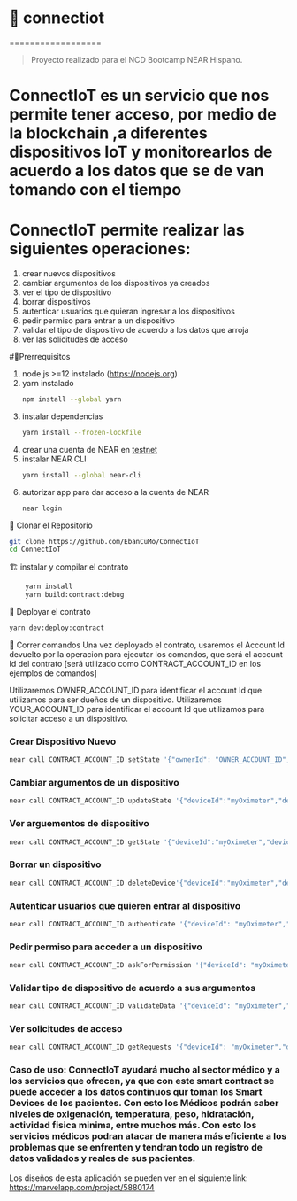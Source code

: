 # 🚧 connectiot
==================
> Proyecto realizado para el NCD Bootcamp NEAR Hispano.
# ConnectIoT es un servicio que nos permite tener acceso, por medio de la blockchain ,a diferentes dispositivos IoT y monitorearlos de acuerdo a los datos que se de van tomando con el tiempo

# ConnectIoT permite realizar las siguientes operaciones:
   1. crear nuevos dispositivos 
   2. cambiar argumentos de los dispositivos ya creados
   3. ver el tipo de dispositivo
   4. borrar dispositivos 
   5. autenticar usuarios que quieran ingresar a los dispositivos
   6. pedir permiso para entrar a un dispositivo
   7. validar el tipo de dispositivo de acuerdo a los datos que arroja
   8. ver las solicitudes de acceso

#🏁Prerrequisitos
1. node.js >=12 instalado (https://nodejs.org)
2. yarn instalado
    ```bash
    npm install --global yarn
    ```
3. instalar dependencias
    ```bash
    yarn install --frozen-lockfile
    ```
4. crear una cuenta de NEAR en [testnet](https://docs.near.org/docs/develop/basics/create-account#creating-a-testnet-account)   
5. instalar NEAR CLI
    ```bash
    yarn install --global near-cli
    ```
6. autorizar app para dar acceso a la cuenta de NEAR
    ```bash
    near login
     ```

🐑 Clonar el Repositorio
```bash
git clone https://github.com/EbanCuMo/ConnectIoT
cd ConnectIoT
```

🏗 instalar y compilar el contrato
```bash
    yarn install
    yarn build:contract:debug
```

🚀 Deployar el contrato
```bash
yarn dev:deploy:contract
```

🚂 Correr comandos
Una vez deployado el contrato, usaremos el Account Id devuelto por la operacion para ejecutar los comandos, que será el account 
Id del contrato [será utilizado como CONTRACT_ACCOUNT_ID en los ejemplos de comandos]

Utilizaremos OWNER_ACCOUNT_ID para identificar el account Id que utilizamos para ser dueños de un dispositivo.
Utilizaremos YOUR_ACCOUNT_ID para identificar el account Id que utilizamos para solicitar acceso a un dispositivo.

### Crear Dispositivo Nuevo
```bash
near call CONTRACT_ACCOUNT_ID setState '{"ownerId": "OWNER_ACCOUNT_ID","deviceId": "myOximeter","deviceType": "Oximeter","timestamp": "Thu Sep 30 2021 20:09:33 GMT-0500","args": {"bpm":75,"spo2":99}}' --accountId OWNER_ACCOUNT_ID
```

### Cambiar argumentos de un dispositivo
```bash
near call CONTRACT_ACCOUNT_ID updateState '{"deviceId":"myOximeter","deviceType": "Oximeter","timestamp": "Thu Sep 30 2021 20:09:33 GMT-0500","args": {"bpm":70,"spo2":98}}' --accountId OWNER_ACCOUNT_ID
```

### Ver arguementos de dispositivo
```bash
near call CONTRACT_ACCOUNT_ID getState '{"deviceId":"myOximeter","deviceType": "Oximeter"}' --accountId OWNER_ACCOUNT_ID
```

### Borrar un dispositivo
```bash
near call CONTRACT_ACCOUNT_ID deleteDevice'{"deviceId":"myOximeter","deviceType": "Oximeter"}' --accountId OWNER_ACCOUNT_ID
```

### Autenticar usuarios que quieren entrar al dispositivo
```bash
near call CONTRACT_ACCOUNT_ID authenticate '{"deviceId": "myOximeter","deviceType": "Oximeter","accountId": "YOUR_ACCOUNT_ID"}' --accountId OWNER_COOUNT_ID
```
### Pedir permiso para acceder a un dispositivo
```bash
near call CONTRACT_ACCOUNT_ID askForPermission '{"deviceId": "myOximeter","deviceType": "Oximeter"}' --accountId YOUR_ACCOUNT_ID
```

### Validar tipo de dispositivo de acuerdo a sus argumentos
```bash
near call CONTRACT_ACCOUNT_ID validateData '{"deviceId": "myOximeter","deviceType": "Oximeter","jsonArgs": "{bpm:70,spo2:98}"}' --accountId OWNER_ACCOUNT_ID
```
### Ver solicitudes de acceso
```bash
near call CONTRACT_ACCOUNT_ID getRequests '{"deviceId": "myOximeter","deviceType": "Oximeter"}' --accountId OWNER_ACOUNT_ID
```

### Caso de uso: ConnectIoT ayudará mucho al sector médico y a los servicios que ofrecen, ya que con este smart contract se puede acceder a los datos continuos qur toman los Smart Devices de los pacientes. Con esto los Médicos podrán saber niveles de oxigenación, temperatura, peso, hidratación, actividad fisica minima, entre muchos más. Con esto los servicios médicos podran atacar de manera más eficiente a los problemas que se enfrenten y tendran todo un registro de datos validados y reales de sus pacientes.

Los diseños de esta aplicación se pueden ver en el siguiente link: https://marvelapp.com/project/5880174